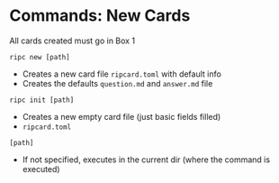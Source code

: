 # Commands: New Cards

All cards created must go in Box 1

`ripc new [path]`

- Creates a new card file `ripcard.toml` with default info
- Creates the defaults `question.md` and `answer.md` file

`ripc init [path]`

- Creates a new empty card file (just basic fields filled)
- `ripcard.toml`

`[path]`

- If not specified, executes in the current dir (where the command is executed)

